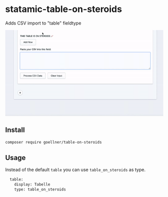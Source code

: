 # statamic-table-on-steroids
Adds CSV import to "table" fieldtype

![demo](https://github.com/goellner/statamic-3-table-on-steroids/blob/main/github/demo-table-on-steroids.gif?raw=true)


## Install

`composer require goellner/table-on-steroids`

## Usage

Instead of the default `table` you can use `table_on_steroids` as type.

```
  table:
    display: Tabelle
    type: table_on_steroids
```
